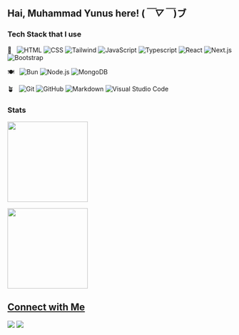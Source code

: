 ## Hai, Muhammad Yunus here! (*￣▽￣*)ブ

### Tech Stack that I use
🥗 &nbsp;
  ![HTML](https://img.shields.io/badge/-HTML-333333?style=flat&logo=HTML5)
  ![CSS](https://img.shields.io/badge/-CSS-333333?style=flat&logo=CSS3&logoColor=1572B6)
  ![Tailwind](https://img.shields.io/badge/-Tailwind-333333?style=flat&logo=tailwindcss&logoColor=563D7C)
  ![JavaScript](https://img.shields.io/badge/-JavaScript-333333?style=flat&logo=javascript)
  ![Typescript](https://img.shields.io/badge/-JavaScript-333333?style=flat&logo=typescript)
  ![React](https://img.shields.io/badge/-React-333333?style=flat&logo=react)
  ![Next.js](https://img.shields.io/badge/-Next.js-333333?style=flat&logo=next.js)
  ![Bootstrap](https://img.shields.io/badge/-Bootstrap-333333?style=flat&logo=bootstrap&logoColor=563D7C)

🍽️ &nbsp;
  ![Bun](https://img.shields.io/badge/-Bun-333333?style=flat&logo=bun)
  ![Node.js](https://img.shields.io/badge/-Node.js-333333?style=flat&logo=node.js)
  ![MongoDB](https://img.shields.io/badge/-MongoDB-333333?style=flat&logo=mongodb)
  
🪴 &nbsp;
  ![Git](https://img.shields.io/badge/-Git-333333?style=flat&logo=git)
  ![GitHub](https://img.shields.io/badge/-GitHub-333333?style=flat&logo=github)
  ![Markdown](https://img.shields.io/badge/-Markdown-333333?style=flat&logo=markdown)
  ![Visual Studio Code](https://img.shields.io/badge/-Visual%20Studio%20Code-333333?style=flat&logo=visual-studio-code&logoColor=007ACC)

### Stats
<p>
  <a href="https://github.com/snymnd">
  <img height="180em" src="https://github-readme-stats.vercel.app/api?username=snymnd&count_private=true&show_icons=true&hide=stars,contribs&hide_rank=true&title_color=8afbfd&icon_color=8afbfd&theme=algolia" />
</p>
<p>
  <a href="https://github.com/snymnd">
  <img height="180em" src="https://github-readme-stats.vercel.app/api/top-langs/?username=snymnd&layout=compact&title_color=8afbfd&icon_color=8afbfd&theme=algolia" />
</p>


## Connect with Me

<a href="https://www.linkedin.com/in/muhammad-yunus-68920021b/" target="_blank" rel="noreferrer noopener"><img src="https://img.shields.io/badge/-LI%20Muhammad%20Yunus-0077B5?style=flat-square&logo=LinkedIn&logoColor=white"/></a>
<a href="mailto:muh.yunus310502@gmail.com"><img src="https://img.shields.io/badge/-muh.yunus310502@gmail.com-D14836?style=flat-square&logo=Gmail&logoColor=white"/></a>
